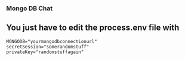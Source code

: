 ### Mongo DB Chat 

## You just have to edit the process.env file with
```
MONGODB="yourmongodbconnectionurl"
secretSession="somerandomstuff"
privateKey="randomstuffagain"
```
